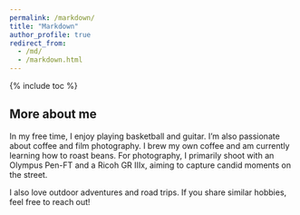 ```yaml
---
permalink: /markdown/
title: "Markdown"
author_profile: true
redirect_from: 
  - /md/
  - /markdown.html
---
```


{% include toc %}

## More about me
In my free time, I enjoy playing basketball and guitar. I’m also passionate about coffee and film photography. I brew my own coffee and am currently learning how to roast beans. For photography, I primarily shoot with an Olympus Pen-FT and a Ricoh GR IIIx, aiming to capture candid moments on the street.

I also love outdoor adventures and road trips. If you share similar hobbies, feel free to reach out!